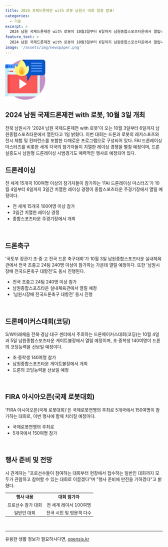 ```yaml
---
title: 2024 국제드론제전 with 로봇 남원시 대회 일정 발표!
categories:
  - 기술
excerpt: >
  2024 남원 국제드론제전 with 로봇이 10월3일부터 6일까지 남원종합스포츠타운에서 열립니다. 이 행사는 드론 레이싱, 드론축구, 드론코딩, 드론농구 등 다채로운 이벤트로 구성되어 전 세계 15개국 100여명의 선수들이 참가하는 FAI 드론레이싱 마스터즈와 같은 대회가 열릴 예정입니다. 또한, FIRA 아시아오픈(국제 로봇대회)도 함께 이뤄지며 프로선수부터 일반인까지 즐길 수 있는 대회입니다.
feature_text: >
  2024 남원 국제드론제전 with 로봇이 10월3일부터 6일까지 남원종합스포츠타운에서 열립니다. 이 행사는 드론 레이싱, 드론축구, 드론코딩, 드론농구 등 다채로운 이벤트로 구성되어 전 세계 15개국 100여명의 선수들이 참가하는 FAI 드론레이싱 마스터즈와 같은 대회가 열릴 예정입니다. 또한, FIRA 아시아오픈(국제 로봇대회)도 함께 이뤄지며 프로선수부터 일반인까지 즐길 수 있는 대회입니다.
image: '/assets/img/newspaper.png'
---
```


<p><img src="/assets/img/news.png" alt="rentncar 속보" /></p>

<h2>2024 남원 국제드론제전 with 로봇, 10월 3일 개최</h2>

<p data-ke-size="size16">전북 남원시가 '2024 남원 국제드론제전 with 로봇'이 오는 10월 3일부터 6일까지 남원종합스포츠타운에서 열린다고 1일 밝혔다. 이번 대회는 드론과 로봇의 레저스포츠와 전시 체험 및 컨퍼런스를 포함한 다채로운 프로그램으로 구성되어 있다. FAI 드론레이싱 마스터즈를 비롯한 세계 각국의 참가자들이 치열한 레이싱 경쟁을 펼칠 예정이며, 드론 실증도시 남원형 드론레이싱 시범경기도 매력적인 행사로 예정되어 있다.</p>

<h2>드론레이싱</h2>

<p data-ke-size="size16">전 세계 15개국 100여명 이상의 참가자들이 참가하는 'FAI 드론레이싱 마스터즈'가 10월 4일부터 6일까지 3일간 치열한 레이싱 경쟁이 종합스포츠타운 주경기장에서 열릴 예정이다.</p>

<ul>
  <li>전 세계 15개국 100여명 이상 참가</li>
  <li>3일간 치열한 레이싱 경쟁</li>
  <li>종합스포츠타운 주경기장에서 개최</li>
</ul>

<p data-ke-size="size16">&nbsp;</p>

<h2>드론축구</h2>

<p data-ke-size="size16">'국토부 장관기 초·중·고 전국 드론 축구대회'가 10월 3일 남원종합스포츠타운 실내체육관에서 전국 초중고 24팀 240명 이상이 참가하는 가운데 열릴 예정이다. 또한 '남원시장배 전국드론축구 대항전’도 동시 진행된다.</p>

<ul>
  <li>전국 초중고 24팀 240명 이상 참가</li>
  <li>남원종합스포츠타운 실내체육관에서 열릴 예정</li>
  <li>'남원시장배 전국드론축구 대항전’ 동시 진행</li>
</ul>

<p data-ke-size="size16">&nbsp;</p>

<h2>드론메이커스대회(코딩)</h2>

<p data-ke-size="size16">S/W미래체움 전북·경남·대구 센터에서 주최하는 드론메이커스대회(코딩)는 10월 4일과 5일 남원종합스포츠타운 게이트볼장에서 열릴 예정이며, 초·중학생 140여명이 드론의 코딩능력을 선보일 예정이다.</p>

<ul>
  <li>초·중학생 140여명 참가</li>
  <li>남원종합스포츠타운 게이트볼장에서 개최</li>
  <li>드론의 코딩능력을 선보일 예정</li>
</ul>

<p data-ke-size="size16">&nbsp;</p>

<h2>FIRA 아시아오픈(국제 로봇대회)</h2>

<p data-ke-size="size16">'FIRA 아시아오픈(국제 로봇대회)'은 국제로봇연맹의 주최로 5개국에서 150여명이 참가하는 대회로, 이번 행사에 함께 치러질 예정이다.</p>

<ul>
  <li>국제로봇연맹의 주최로</li>
  <li>5개국에서 150여명 참가</li>
</ul>

<p data-ke-size="size16">&nbsp;</p>

<h2>행사 준비 및 전망</h2>

<p data-ke-size="size16">시 관계자는 "프로선수들이 참여하는 대회부터 현장에서 접수하는 일반인 대회까지 모두가 관람하고 참여할 수 있는 대회로 이끌겠다"며 "행사 준비에 만전을 기하겠다"고 밝혔다.</p>

<table>
  <tr>
    <td style="text-align: center; height: 17px;"><b>행사 내용</b></td>
    <td style="text-align: center; height: 17px;"><b>대회 참가자</b></td>
  </tr>
  <tr>
    <td style="text-align: center; height: 17px;">프로선수 참가 대회</td>
    <td style="text-align: center; height: 17px;">전 세계 레이서 100여명</td>
  </tr>
  <tr>
    <td style="text-align: center; height: 17px;">일반인 대회</td>
    <td style="text-align: center; height: 17px;">전국 시민 및 방문객 다수</td>
  </tr>
</table>

<p data-ke-size="size16">&nbsp;</p>

<hr>
유용한 생활 정보가 필요하시다면, <a href="https://opensis.kr" rel="dofollow">opensis.kr</a>


